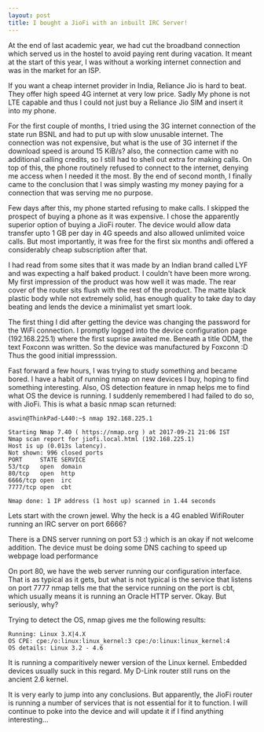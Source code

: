 ```yaml
---
layout: post
title: I bought a JioFi with an inbuilt IRC Server!
---
```


At the end of last academic year, we had cut the broadband connection which served us in the hostel to avoid paying rent during vacation. It meant at the start of this year, I was without a working internet connection and was in the market for an ISP. 

If you want a cheap internet provider in India, Reliance Jio is hard to beat. They offer high speed 4G internet at very low price. Sadly My phone is not LTE capable and thus I could not just buy a Reliance Jio SIM and insert it into my phone.  

For the first couple of months, I tried using the 3G internet connection of the state run BSNL and had to put up with slow unusable internet. The connection was not expensive, but what is the use of 3G internet if the download speed is around 15 KiB/s? also, the connection came with no additional calling credits, so I still had to shell out extra for making calls. On top of this, the phone routinely refused to connect to the internet, denying me access when I needed it the most. By the end of second month, I finally came to the conclusion that I was simply wasting my money paying for a connection that was serving me no purpose.

Few days after this, my phone started refusing to make calls. I skipped the prospect of buying a phone as it was expensive. I chose the apparently superior option of buying a JioFi router. The device would allow data transfer upto 1 GB per day in 4G speeds and also allowed unlimited voice calls. But most importantly, it was free for the first six months andi offered a considerably cheap subscription after that. 

I had read from some sites that it was made by an Indian brand called LYF and was expecting a  half baked product. I couldn't have been more wrong. My first impression of the product was how well it was made. The rear cover of the router sits flush with the rest of the product. The matte black plastic body while not extremely solid, has enough quality to take day to day beating and lends the device a minimalist yet smart look. 

The first thing I did after getting the device was changing the password for the WiFi connection. I promptly logged into the device configuration page (192.168.225.1) where the first suprise awaited me. Beneath a title ODM, the text Foxconn was written. So the device was manufactured by Foxconn :D Thus the good initial impresssion. 

Fast forward a few hours, I was trying to study something and became bored. I have a habit of running nmap on new devices I buy, hoping to find something interesting. Also, OS detection feature in nmap helps me to find what OS the device is running. I suddenly remembered I had failed to do so, with JioFi. This is what a basic nmap scan returned:

    aswin@ThinkPad-L440:~$ nmap 192.168.225.1 
	
	Starting Nmap 7.40 ( https://nmap.org ) at 2017-09-21 21:06 IST 
	Nmap scan report for jiofi.local.html (192.168.225.1) 
	Host is up (0.013s latency). 
	Not shown: 996 closed ports 
	PORT     STATE SERVICE 
	53/tcp   open  domain 
	80/tcp   open  http 
	6666/tcp open  irc 
	7777/tcp open  cbt 
	
	Nmap done: 1 IP address (1 host up) scanned in 1.44 seconds 
 
Lets start with the crown jewel. Why the heck is a 4G enabled WifiRouter running an IRC server on port 6666?

There is a DNS server running on port 53 :) which is an okay if not welcome addition. The device must be doing some DNS caching to speed up webpage load performance 
 
On port 80, we have the web server running our configuration interface. That is as typical as it gets, but what is not typical is the service that listens on port 7777 nmap tells me that the service running on the port is cbt, which usually means it is running an Oracle HTTP server. Okay. But seriously, why? 

Trying to detect the OS, nmap gives me the following results: 

    Running: Linux 3.X|4.X 
    OS CPE: cpe:/o:linux:linux_kernel:3 cpe:/o:linux:linux_kernel:4 
    OS details: Linux 3.2 - 4.6 

It is running a comparitively newer version of the Linux kernel. Embedded devices usually suck in this regard. My D-Link router still runs on the ancient 2.6 kernel. 

It is very early to jump into any conclusions. But apparently, the JioFi router is running a number of services that is not essential for it to function. I will continue to poke into the device and will update it if I find anything interesting...
